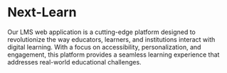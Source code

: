 # Next-Learn
Our LMS web application is a cutting-edge platform designed to revolutionize the way educators, learners, and institutions interact with digital learning. With a focus on accessibility, personalization, and engagement, this platform provides a seamless learning experience that addresses real-world educational challenges.
